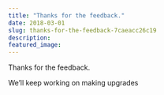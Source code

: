 ```yaml
---
title: "Thanks for the feedback."
date: 2018-03-01
slug: thanks-for-the-feedback-7caeacc26c19
description:
featured_image:
---
```


Thanks for the feedback.

We’ll keep working on making upgrades

